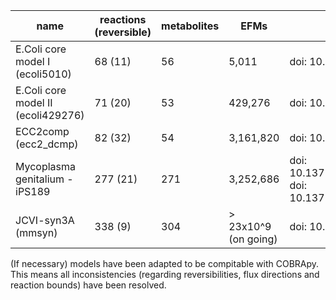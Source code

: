 
| name | reactions (reversible) | metabolites | EFMs | Reference
| ------------- | ------------- | ------------- | ------------- | ------------- |
| E.Coli core model I  (ecoli5010) | 68 (11) | 56 | 5,011 | doi: 10.1128/AEM.02708-07|
| E.Coli core model II (ecoli429276)  | 71 (20) | 53 | 429,276 | doi: 10.1128/AEM.02708-07|
| ECC2comp  (ecc2_dcmp) | 82 (32) | 54  | 3,161,820 | doi: 10.1038/srep39647 |
| Mycoplasma genitalium - iPS189 | 277 (21) | 271 | 3,252,686 | doi: 10.1371/journal.pcbi.1005036, doi: 10.1371/journal.pcbi.1000285 |
| JCVI-syn3A (mmsyn) | 338 (9) | 304 | > 23x10^9 (on going) | doi: 10.7554/eLife.36842 |

(If necessary) models have been adapted to be compitable with COBRApy. This means all inconsistencies (regarding reversibilities, flux directions and reaction bounds) have been resolved.
